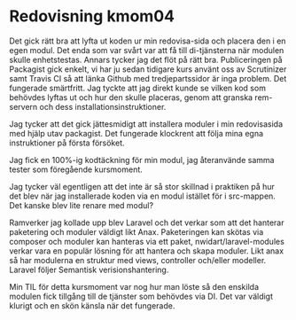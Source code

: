 ---
---
Redovisning kmom04
=========================

Det gick rätt bra att lyfta ut koden ur min redovisa-sida och placera den i en egen modul. Det enda som var svårt var att få till di-tjänsterna när modulen skulle enhetstestas. Annars tycker jag det flöt på rätt bra. Publiceringen på Packagist gick enkelt, vi har ju sedan tidigare kurs använt oss av Scrutinizer samt Travis CI så att länka Github med tredjepartssidor är inga problem. Det fungerade smärtfritt. Jag tyckte att jag direkt kunde se vilken kod som behövdes lyftas ut och hur den skulle placeras, genom att granska rem-servern och dess installationsinstruktioner.

Jag tycker att det gick jättesmidigt att installera moduler i min redovisasida med hjälp utav packagist. Det fungerade klockrent att följa mina egna instruktioner på första försöket. 

Jag fick en 100%-ig kodtäckning för min modul, jag återanvände samma tester som föregående kursmoment.

Jag tycker väl egentligen att det inte är så stor skillnad i praktiken på hur det blev när jag installerade koden via en modul istället för i src-mappen. Det kanske blev lite renare med modul?

Ramverker jag kollade upp blev Laravel och det verkar som att det hanterar paketering och moduler väldigt likt Anax. Paketeringen kan skötas via composer och moduler kan hanteras via ett paket, nwidart/laravel-modules verkar vara en populär lösning för att hantera och skapa moduler. Likt anax så har modulerna en struktur med views, controller och/eller modeller. Laravel följer Semantisk verisionshantering.

Min TIL för detta kursmoment var nog hur man löste så den enskilda modulen fick tillgång till de tjänster som behövdes via DI. Det var väldigt klurigt och en skön känsla när det fungerade.